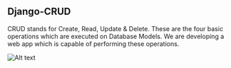 ## Django-CRUD
CRUD stands for Create, Read, Update & Delete. These are the four basic operations which are executed on Database Models. We are developing a web app which is capable of performing these operations.

![Alt text](C:\Users\Asus\Desktop\crud.jpg "a title")
